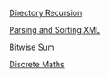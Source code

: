 [Directory Recursion](https://github.com/olmstead/samples/tree/master/challenges/tree)

[Parsing and Sorting XML](https://github.com/olmstead/samples/tree/master/challenges/xml)

[Bitwise Sum](https://github.com/olmstead/samples/tree/master/challenges/sum)

[Discrete Maths](https://github.com/olmstead/samples/tree/master/challenges/math)
